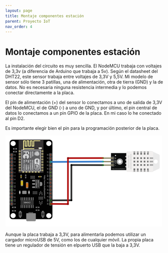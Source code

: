 ```yaml
---
layout: page
title: Montaje componentes estación
parent: Proyecto IoT
nav_order: 4
---
```


# Montaje componentes estación
 

La instalación del circuito es muy sencilla. El NodeMCU trabaja con voltajes de 3,3v (a diferencia de Arduino que trabaja a 5v). Según el datasheet del DHT22, este sensor trabaja entre voltajes de 3,3V y 5,5V. Mi modelo de sensor sólo tiene 3 patillas, una de alimentación, otra de tierra (GND) y la de datos. No es necesaria ninguna resistencia intermedia y lo podemos conectar directamente a la placa.

El pin de alimentación (+) del sensor lo conectamos a uno de salida de 3,3V del NodeMCU, el de GND (-) a uno de GND, y por último, el pin central de datos lo conectamos a un pin GPIO de la placa. En mi caso lo he conectado al pin D2.

Es importante elegir bien el pin para la programación posterior de la placa.

<img src="../images/Meteo10.png" width="500">

Aunque la placa trabaja a 3,3V, para alimentarla podemos utilizar un cargador microUSB de 5V, como los de cualquier móvil. La propia placa tiene un regulador de tensión en elpuerto USB que la baja a 3,3V.
